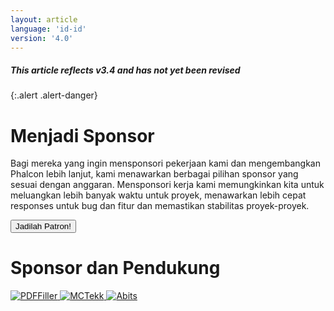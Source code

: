 ```yaml
---
layout: article
language: 'id-id'
version: '4.0'
---
```

##### This article reflects v3.4 and has not yet been revised

{:.alert .alert-danger}

# Menjadi Sponsor

Bagi mereka yang ingin mensponsori pekerjaan kami dan mengembangkan Phalcon lebih lanjut, kami menawarkan berbagai pilihan sponsor yang sesuai dengan anggaran. Mensponsori kerja kami memungkinkan kita untuk meluangkan lebih banyak waktu untuk proyek, menawarkan lebih cepat responses untuk bug dan fitur dan memastikan stabilitas proyek-proyek.

<a href="https://phalcon.link/fund">
<button class="btn button-small btn-danger">
    Jadilah Patron!
</button>
</a>

# Sponsor dan Pendukung

<a href="https://pdffiller.com/" target="_blank">
    <img src="https://assets.phalconphp.com/phalcon/images/backers/pdffiller-240x60.png" alt="PDFFiller" />
</a>

<a href="https://mctekk.com/" target="_blank">
    <img src="https://assets.phalconphp.com/phalcon/images/backers/mctekk-240x60.png" alt="MCTekk" />
</a>

<a href="https://abits.com/" target="_blank">
    <img src="https://assets.phalconphp.com/phalcon/images/backers/abits-240x60.png" alt="Abits" />
</a>
